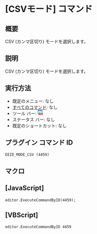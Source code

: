 # \[CSVモード\] コマンド

## 概要

CSV (カンマ区切り) モードを選択します。

## 説明

CSV (カンマ区切り) モードを選択します。

## 実行方法

- 既定のメニュー: なし
- [すべてのコマンド](../../glossary/allcommands): なし
- ツール バー: ![](../../images/csv.png)
- ステータス バー: なし
- 既定のショートカット: なし

## プラグイン コマンド ID

```
EEID_MODE_CSV (4459)
```

## マクロ

## \[JavaScript\]

```
editor.ExecuteCommandByID(4459);
```

## \[VBScript\]

```
editor.ExecuteCommandByID 4459
```
